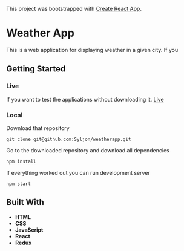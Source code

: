 This project was bootstrapped with [Create React App](https://github.com/facebook/create-react-app).

# Weather App

This is a web application for displaying weather in a given city. If you 

## Getting Started

### Live

If you want to test the applications without downloading it. [Live](https://syljon.github.io/weatherapp/)

### Local

Download that repository

```
git clone git@github.com:Syljon/weatherapp.git
```

Go to the downloaded repository and download all dependencies 

```
npm install
```
If everything worked out you can run development server
``` 
npm start
```

## Built With
* **HTML**
* **CSS**
* **JavaScript**
* **React**
* **Redux**
